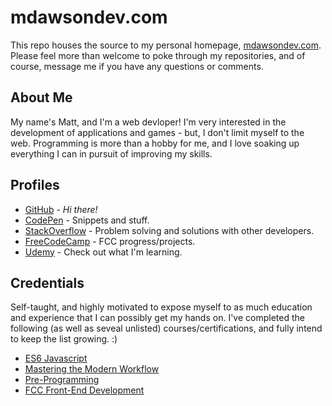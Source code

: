 # mdawsondev.com
This repo houses the source to my personal homepage, [mdawsondev.com](https://mdawsondev.com). Please feel more than welcome to poke through my repositories, and of course, message me if you have any questions or comments.

## About Me

My name's Matt, and I'm a web devloper! I'm very interested in the development of applications and games - but, I don't limit myself to the web. Programming is more than a hobby for me, and I love soaking up everything I can in pursuit of improving my skills.

## Profiles

* [GitHub](https://github.com/mdawsondev) - *Hi there!*
* [CodePen](https://codepen.io/mdawsondev/) - Snippets and stuff.
* [StackOverflow](https://stackoverflow.com/users/8774035) - Problem solving and solutions with other developers.
* [FreeCodeCamp](https://www.freecodecamp.org/mdawsondev) - FCC progress/projects.
* [Udemy](https://www.udemy.com/user/5504fecd1a554/) - Check out what I'm learning.

## Credentials

Self-taught, and highly motivated to expose myself to as much education and experience that I can possibly get my hands on. I've completed the following (as well as seveal unlisted) courses/certifications, and fully intend to keep the list growing. :)

* [ES6 Javascript](http://ude.my/UC-7VCRMSH3)
* [Mastering the Modern Workflow](http://ude.my/UC-LY9DH0YE)
* [Pre-Programming](http://ude.my/UC-TVZ3INHQ)
* [FCC Front-End Development](https://www.freecodecamp.org/mdawsondev/front-end-certification)
